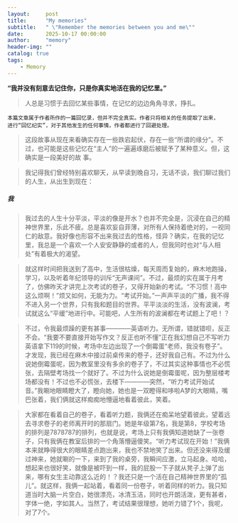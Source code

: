```yaml
---
layout:     post
title:      "My memories"
subtitle:   " \"Remember the memories between you and me\""
date:       2025-10-17 00:00:00
author:     "memory"
header-img: ""
catalog: true
tags:
    - Memory
---
```


**“我并没有刻意去记住你，只是你真实地活在我的记忆里。”**   
>人总是习惯于去回忆某些事情，在记忆的边边角角寻求，挣扎。 

```
本篇文章属于作者所作的一篇回忆录，但并不完全真实。作者只将相关的任务提取了出来，
进行“回忆纪实”，对于其他发生的任何事情，作者都进行了回避处理。
```

>这段故事从现在来看确实存在一些跌宕起伏，存在一些“所谓的缘分”。不过，也可能是这些记忆在“主人”的一遍遍琢磨后被赋予了某种意义。但，这确实是一段美好的故 事。

>我记得我们曾经特别喜欢聊天，从早读到晚自习，无话不谈，我们聊过我们的人生，从出生到现在：

##### 我
>我过去的人生十分平淡，平淡的像是开水？也并不完全是，沉浸在自己的精神世界里，乐此不疲。总是喜欢妄自菲薄，对所有人保持着绝对的，一视同仁的敌意。我好像也形容不出来我过去的性格，怪异？确实，在我的记忆里，我总是一个喜欢一个人安安静静的或者的人，但我同时也对“与人相处”有着极大的渴望。

>就这样时间把我送到了高中，生活很枯燥，每天周而复始的，麻木地跑操，学习，以及听着年纪领导的训斥“无声课间”。不过，最烦的实在属于月考了，仿佛昨天才讲完上次考试的卷子，又得开始新的考试。“不习惯！高中这么烦啊！”烦又如何，无能为力。“考试开始。”一声声平淡的广播，我不得不进入另一个世界，只有我和题目的世界。平平淡淡的生活，没有波澜，考试就这么“平缓”地进行中。可能吧，人生所有的波澜都在考试题上了吧！？

>不过，令我最烦躁的更有甚事————英语听力。无所谓，错就错呗，反正不会。“我要不要直接开始写作文？反正也听不懂”正在我幻想自己不写听力英语拿下119的时候，考场中左边出现了一个倒霉蛋“老师，我没有卷子”。才发现，我已经在麻木中接过前桌传来的卷子，还好我自己有。不过为什么说她倒霉蛋呢，因为教室里没有多余的卷子了，不过其实这种事情也不必慌张，去隔壁考场找一个就好了。不过为什么说她是倒霉蛋呢，因为整层楼考场都没有！不过也不必慌张，去楼下————突然，“听力考试开始试音。”我唰地眼睛瞪大了，瞪向她，她也是一双瞪得和哆啦A梦的大眼睛，嘴巴张着，我们俩就这样痴痴地懵逼地看着彼此，笑着。

>大家都在看着自己的卷子，看着听力题，我俩还在痴呆地望着彼此，望着远去寻求卷子的老师离开时的那扇门。她是年级第7名，我是第8，学校考场的排列是7878787的排列，也就是说，考场上只有我俩知道她缺了一张卷子，只有我俩在教室后排的一个角落懵逼傻笑。“听力考试现在开始！”我俩本来就睁得很大的眼睛差点跑出来，我也不禁地笑了出来。但还没来得及缓过神来，她就唰的一下，来到了我的桌旁，我瞬间应激，立马起身。哈哈，想起来也很好笑，就像是被吓到一样，我的屁股一下子就从凳子上弹了出来，哪有女生主动靠这么近的！？我还只是一个活在自己精神世界里的“孤儿”。就这样，我俩一起站着，看着同一份卷子，听着同样的听力。我只知道当时大脑一片空白，她很漂亮，冰清玉洁，同时也开朗活泼，更有甚者，字体一绝，字如其人。当然了，考试结果很理想，她听力错了1个，我呢，对了7个。


